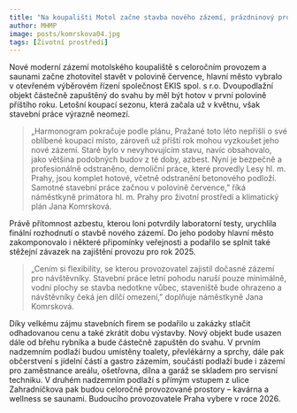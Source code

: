 ```yaml
---
title: "Na koupališti Motol začne stavba nového zázemí, prázdninový provoz neomezí"
author: MHMP
image: posts/komrskova04.jpg
tags: [Životní prostředí]
---
```


Nové moderní zázemí motolského koupaliště s celoročním provozem a saunami začne zhotovitel stavět v polovině července, hlavní město vybralo v otevřeném výběrovém řízení společnost EKIS spol. s r.o. Dvoupodlažní objekt částečně zapuštěný do svahu by měl být hotov v první polovině příštího roku. Letošní koupací sezonu, která začala už v květnu, však stavební práce výrazně neomezí.

> „Harmonogram pokračuje podle plánu, Pražané toto léto nepřišli o své oblíbené koupací místo, zároveň už příští rok mohou vyzkoušet jeho nové zázemí. Staré bylo v nevyhovujícím stavu, navíc obsahovalo, jako většina podobných budov z té doby, azbest. Nyní je bezpečně a profesionálně odstraněno, demoliční práce, které provedly Lesy hl. m. Prahy, jsou komplet hotové, včetně odstranění betonového podloží. Samotné stavební práce začnou v polovině července,” říká náměstkyně primátora hl. m. Prahy pro životní prostředí a klimatický plán Jana Komrsková. 

Právě přítomnost azbestu, kterou loni potvrdily laboratorní testy, urychlila finální rozhodnutí o stavbě nového zázemí. Do jeho podoby hlavní město zakomponovalo i některé připomínky veřejnosti a podařilo se splnit také stěžejní závazek na zajištění provozu pro rok 2025.

> „Cením si flexibility, se kterou provozovatel zajistil dočasné zázemí pro návštěvníky. Stavební práce letní pohodu naruší pouze minimálně, vodní plochy se stavba nedotkne vůbec, staveniště bude ohrazeno a návštěvníky čeká jen dílčí omezení,” doplňuje náměstkyně Jana Komrsková.

Díky velkému zájmu stavebních firem se podařilo u zakázky stlačit odhadovanou cenu a také zkrátit dobu výstavby. Nový objekt bude usazen dále od břehu rybníka a bude částečně zapuštěn do svahu. V prvním nadzemním podlaží budou umístěny toalety, převlékárny a sprchy, dále pak občerstvení s jídelní částí a gastro zázemím, součástí podlaží bude i zázemí pro zaměstnance areálu, ošetřovna, dílna a garáž se skladem pro servisní techniku. V druhém nadzemním podlaží s přímým vstupem z ulice Zahradníčkova pak budou celoročně provozované prostory – kavárna a wellness se saunami. Budoucího provozovatele Praha vybere v roce 2026.

